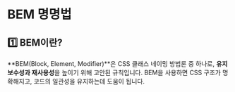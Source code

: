 # BEM 명명법
## 1️⃣ BEM이란?
**BEM(Block, Element, Modifier)**은 CSS 클래스 네이밍 방법론 중 하나로, **유지보수성과 재사용성**을 높이기 위해 고안된 규칙입니다. BEM을 사용하면 CSS 구조가 명확해지고, 코드의 일관성을 유지하는데 도움이 됩니다.
